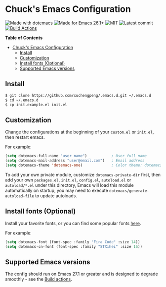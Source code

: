# Chuck's Emacs Configuration

[![Made with dotemacs](https://img.shields.io/github/tag/xuchengpeng/.emacs.d.svg?label=release&style=flat-square&color=orange)](https://github.com/xuchengpeng/.emacs.d/releases)
[![Made for Emacs 26.1+](https://img.shields.io/badge/Made_for-Emacs_27.1+-blueviolet.svg?style=flat-square)](https://www.gnu.org/software/emacs/)
[![MIT](https://img.shields.io/badge/license-MIT-green.svg?style=flat-square)](https://opensource.org/licenses/MIT)
![Latest commit](https://img.shields.io/github/last-commit/xuchengpeng/.emacs.d/master?style=flat-square)
[![Build Actions](https://github.com/xuchengpeng/.emacs.d/actions/workflows/test.yml/badge.svg?style=flat-square)](https://github.com/xuchengpeng/.emacs.d/actions)

<!-- markdown-toc start - Don't edit this section. Run M-x markdown-toc-refresh-toc -->
**Table of Contents**

- [Chuck's Emacs Configuration](#chucks-emacs-configuration)
    - [Install](#install)
    - [Customization](#customization)
    - [Install fonts (Optional)](#install-fonts-optional)
    - [Supported Emacs versions](#supported-emacs-versions)

<!-- markdown-toc end -->

## Install

```sh
$ git clone https://github.com/xuchengpeng/.emacs.d.git ~/.emacs.d
$ cd ~/.emacs.d
$ cp init.example.el init.el
```

## Customization

Change the configurations at the beginning of your `custom.el` or `init.el`, then restart emacs.

For example:
```el
(setq dotemacs-full-name "user name")           ; User full name
(setq dotemacs-mail-address "user@email.com")   ; Email address
(setq dotemacs-theme 'dotemacs-one)             ; Color theme: dotemacs-one, dotemacs-one-light...
```

To add your own private module, customize `dotemacs-private-dir` first, then add your own `packages.el`, `init.el`, `config.el`, `autoload.el` or `autoload/*.el` under this directory, Emacs will load this module automatically on startup, you may need to execute `dotemacs/generate-autoload-file` to update autoloads.

## Install fonts (Optional)

Install your favorite fonts, or you can find some popular fonts [here](https://github.com/xuchengpeng/fonts).

For example:
```el
(setq dotemacs-font (font-spec :family "Fira Code" :size 14))
(setq dotemacs-cn-font (font-spec :family "STXihei" :size 16))
```

## Supported Emacs versions

The config should run on Emacs 27.1 or greater and is designed to degrade smoothly - see the [Build actions](https://github.com/xuchengpeng/.emacs.d/actions).
